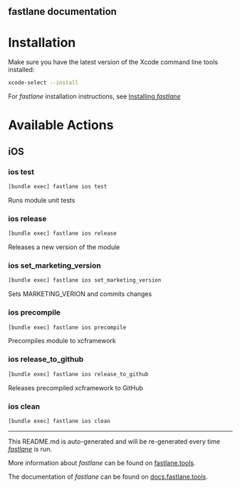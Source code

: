 fastlane documentation
----

# Installation

Make sure you have the latest version of the Xcode command line tools installed:

```sh
xcode-select --install
```

For _fastlane_ installation instructions, see [Installing _fastlane_](https://docs.fastlane.tools/#installing-fastlane)

# Available Actions

## iOS

### ios test

```sh
[bundle exec] fastlane ios test
```

Runs module unit tests

### ios release

```sh
[bundle exec] fastlane ios release
```

Releases a new version of the module

### ios set_marketing_version

```sh
[bundle exec] fastlane ios set_marketing_version
```

Sets MARKETING_VERION and commits changes

### ios precompile

```sh
[bundle exec] fastlane ios precompile
```

Precompiles module to xcframework

### ios release_to_github

```sh
[bundle exec] fastlane ios release_to_github
```

Releases precompiled xcframework to GitHub

### ios clean

```sh
[bundle exec] fastlane ios clean
```



----

This README.md is auto-generated and will be re-generated every time [_fastlane_](https://fastlane.tools) is run.

More information about _fastlane_ can be found on [fastlane.tools](https://fastlane.tools).

The documentation of _fastlane_ can be found on [docs.fastlane.tools](https://docs.fastlane.tools).
